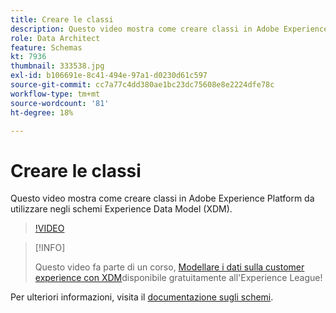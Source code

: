 ```yaml
---
title: Creare le classi
description: Questo video mostra come creare classi in Adobe Experience Platform da utilizzare negli schemi Experience Data Model (XDM).
role: Data Architect
feature: Schemas
kt: 7936
thumbnail: 333538.jpg
exl-id: b106691e-8c41-494e-97a1-d0230d61c597
source-git-commit: cc7a77c4dd380ae1bc23dc75608e8e2224dfe78c
workflow-type: tm+mt
source-wordcount: '81'
ht-degree: 18%

---
```


# Creare le classi

Questo video mostra come creare classi in Adobe Experience Platform da utilizzare negli schemi Experience Data Model (XDM).

>[!VIDEO](https://video.tv.adobe.com/v/333538?quality=12&learn=on)

>[!INFO]
>
> Questo video fa parte di un corso, [Modellare i dati sulla customer experience con XDM](https://experienceleague.adobe.com/?recommended=ExperiencePlatform-D-1-2021.1.xdm)disponibile gratuitamente all&#39;Experience League!

Per ulteriori informazioni, visita il [documentazione sugli schemi](https://experienceleague.adobe.com/docs/experience-platform/xdm/home.html?lang=it).
